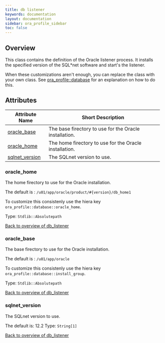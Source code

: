 ```yaml
---
title: db listener
keywords: documentation
layout: documentation
sidebar: ora_profile_sidebar
toc: false
---
```

## Overview

This class contains the definition of the Oracle listener process. It installs the specified version of the SQL*net software and start's the listener.

When these customizations aren't enough, you can replace the class with your own class. See [ora_profile::database](./database.html) for an explanation on how to do this.





## Attributes



Attribute Name                                | Short Description                                      |
--------------------------------------------- | ------------------------------------------------------ |
[oracle_base](#db_listener_oracle_base)       | The base firectory to use for the Oracle installation. |
[oracle_home](#db_listener_oracle_home)       | The home firectory to use for the Oracle installation. |
[sqlnet_version](#db_listener_sqlnet_version) | The SQLnet version to use.                             |




### oracle_home<a name='db_listener_oracle_home'>

The home firectory to use for the Oracle installation.

The default is : `/u01/app/oracle/product/#{version}/db_home1`

To customize this consistenly use the hiera key `ora_profile::database::oracle_home`.


Type: `Stdlib::Absolutepath`


[Back to overview of db_listener](#attributes)

### oracle_base<a name='db_listener_oracle_base'>

The base firectory to use for the Oracle installation.

The default is : `/u01/app/oracle`

To customize this consistenly use the hiera key `ora_profile::database::install_group`.


Type: `Stdlib::Absolutepath`


[Back to overview of db_listener](#attributes)

### sqlnet_version<a name='db_listener_sqlnet_version'>

The SQLnet version to use.

The default is: 12.2
Type: `String[1]`


[Back to overview of db_listener](#attributes)
